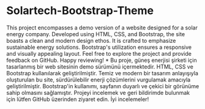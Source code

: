 # Solartech-Bootstrap-Theme
This project encompasses a demo version of a website designed for a solar energy company. Developed using HTML, CSS, and Bootstrap, the site boasts a clean and modern design ethos. It is crafted to emphasize sustainable energy solutions. Bootstrap's utilization ensures a responsive and visually appealing layout. Feel free to explore the project and provide feedback on GitHub. Happy reviewing!
*
Bu proje, güneş enerjisi şirketi için tasarlanmış bir web sitesinin demo sürümünü içermektedir. HTML, CSS ve Bootstrap kullanılarak geliştirilmiştir. Temiz ve modern bir tasarım anlayışıyla oluşturulan bu site, sürdürülebilir enerji çözümlerini vurgulamak amacıyla geliştirilmiştir. Bootstrap'in kullanımı, sayfanın duyarlı ve çekici bir görünüme sahip olmasını sağlamıştır. Projeyi incelemek ve geri bildirimde bulunmak için lütfen GitHub üzerinden ziyaret edin. İyi incelemeler!
